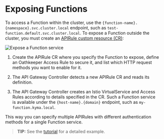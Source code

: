 # Exposing Functions

To access a Function within the cluster, use the `{function-name}.{namespace}.svc.cluster.local` endpoint, such as `test-function.default.svc.cluster.local`. To expose a Function outside the cluster, you must create an [APIRule custom resource (CR)](./00-custom-resources/apix-01-apirule.md):

![Expose a Function service](./assets/svls-api-rules.svg)

1. Create the APIRule CR where you specify the Function to expose, define an Oathkeeper Access Rule to secure it, and list which HTTP request methods you want to enable for it.

2. The API Gateway Controller detects a new APIRule CR and reads its definition.

3. The API Gateway Controller creates an Istio VirtualService and Access Rules according to details specified in the CR. Such a Function service is available under the `{host-name}.{domain}` endpoint, such as `my-function.kyma.local`.

This way you can specify multiple APIRules with different authentication methods for a single Function service.

>**TIP:** See the [tutorial](../03-tutorials/00-serverless/svls-03-expose-function.md) for a detailed example.